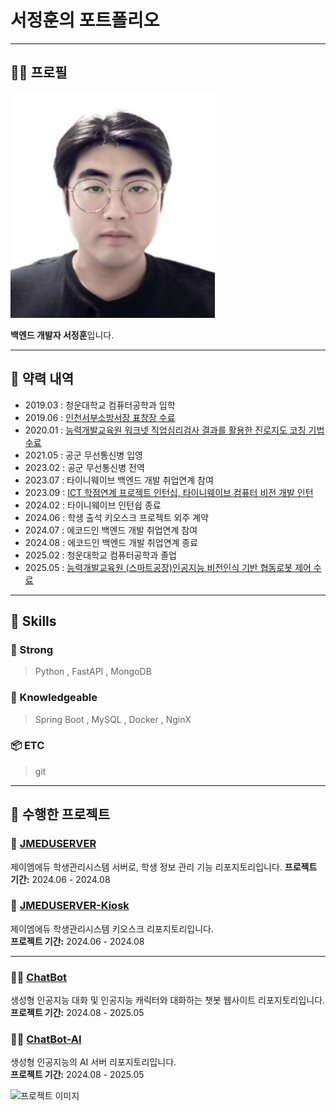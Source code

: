 # 서정훈의 포트폴리오

---

## 🧑‍💻 프로필
![서정훈 프로필 사진](/images/me.jpg)

**백엔드 개발자 서정훈**입니다. 

---

## 📝 약력 내역

- 2019.03 : 청운대학교 컴퓨터공학과 입학
- 2019.06 : [인천서부소방서장 표창장 수료](https://drive.google.com/file/d/1Vs28LhBdlr2nhCrS3atcXGxBcNwqHlu8/view?usp=sharing)
- 2020.01 : [능력개발교육원 워크넷 직업심리검사 결과를 활용한 진로지도 코칭 기법 수료](https://drive.google.com/file/d/1vVK01h9xqusmZVl5fItSla0GjdM2saJI/view?usp=sharing)
- 2021.05 : 공군 무선통신병 입영
- 2023.02 : 공군 무선통신병 전역
- 2023.07 : 타이니웨이브 백엔드 개발 취업연계 참여
- 2023.09 : [ICT 학점연계 프로젝트 인턴십, 타이니웨이브 컴퓨터 비전 개발 인턴](https://drive.google.com/file/d/1Sak7KrXt3_JEzKhuRik08QhyOSH4FQzu/view?usp=sharing)
- 2024.02 : 타이니웨이브 인턴쉽 종료
- 2024.06 : 학생 출석 키오스크 프로젝트 외주 계약
- 2024.07 : 에코드인 백엔드 개발 취업연계 참여
- 2024.08 : 에코드인 백엔드 개발 취업연계 종료
- 2025.02 : 청운대학교 컴퓨터공학과 졸업
- 2025.05 : [능력개발교육원 (스마트공장)인공지능 비전인식 기반 협동로봇 제어 수료](https://drive.google.com/file/d/1BiZWUlvXdNQkz1hxWzpiwSbejEzWDjfZ/view?usp=sharing)

---

## 📑 Skills

### 💪 Strong
> Python , FastAPI , MongoDB


### 🍼 Knowledgeable
> Spring Boot , MySQL , Docker , NginX 


### 📦 ETC
> git


---

## 📁 수행한 프로젝트

### 🏫 [JMEDUSERVER](https://github.com/jgkim14/JMEDUSERVER)
제이엠에듀 학생관리시스템 서버로, 학생 정보 관리 기능 리포지토리입니다. 
**프로젝트 기간:** 2024.06 - 2024.08

### 🏫 [JMEDUSERVER-Kiosk](https://github.com/TreeNut-KR/ClassLinker)
제이엠에듀 학생관리시스템 키오스크 리포지토리입니다.  
**프로젝트 기간:** 2024.06 - 2024.08


---

### 🤖💬 [ChatBot](https://github.com/TreeNut-KR/ChatBot)
생성형 인공지능 대화 및 인공지능 캐릭터와 대화하는 챗봇 웹사이트 리포지토리입니다.  
**프로젝트 기간:** 2024.08 - 2025.05

### 🤖💬 [ChatBot-AI](https://github.com/TreeNut-KR/ChatBot-AI)
생성형 인공지능의 AI 서버 리포지토리입니다.  
**프로젝트 기간:** 2024.08 - 2025.05

![프로젝트 이미지](/images/수행확인서.jpg)